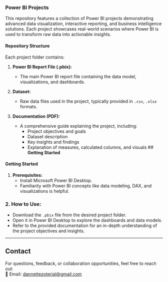 ### **Power BI Projects**
This repository features a collection of Power BI projects demonstrating advanced data visualization, interactive reporting, and business intelligence solutions. Each project showcases real-world scenarios where Power BI is used to transform raw data into actionable insights.  

#### **Repository Structure**
Each project folder contains:  

1. **Power BI Report File (.pbix):**  
   - The main Power BI report file containing the data model, visualizations, and dashboards.  

2. **Dataset:**  
   - Raw data files used in the project, typically provided in `.csv`, `.xlsx` formats.  

3. **Documentation (PDF):**  
   - A comprehensive guide explaining the project, including:  
     - Project objectives and goals  
     - Dataset description  
     - Key insights and findings  
     - Explanation of measures, calculated columns, and visuals  ## **Getting Started**

#### **Getting Started**
1. **Prerequisites:**  
   - Install Microsoft Power BI Desktop.  
   - Familiarity with Power BI concepts like data modeling, DAX, and visualizations is helpful.  

### 2. **How to Use:**  
   - Download the `.pbix` file from the desired project folder.  
   - Open it in Power BI Desktop to explore the dashboards and data models.  
   - Refer to the provided documentation for an in-depth understanding of the project objectives and insights.  

---

## **Contact**

For questions, feedback, or collaboration opportunities, feel free to reach out:  
📧 Email: [dannettezoterial@gmail.com](mailto:dannettezoterial@gmail.com)  
